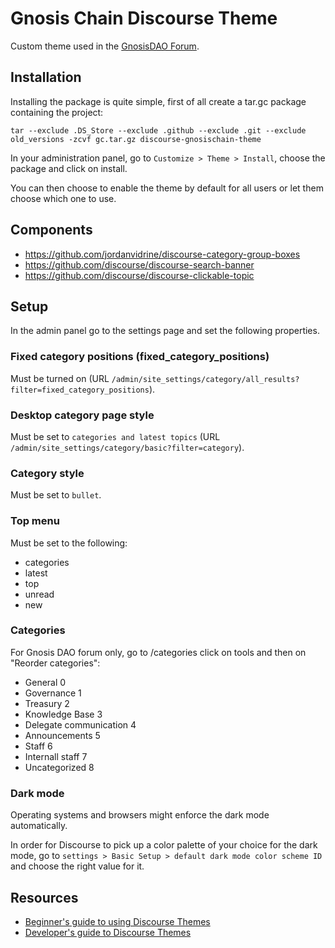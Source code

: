# Gnosis Chain Discourse Theme

Custom theme used in the [GnosisDAO Forum](https://forum.gnosis.io/).

## Installation

Installing the package is quite simple, first of all create a tar.gc package containing the project:

```
tar --exclude .DS_Store --exclude .github --exclude .git --exclude old_versions -zcvf gc.tar.gz discourse-gnosischain-theme
```

In your administration panel, go to `Customize > Theme > Install`, choose the package and click on install.

You can then choose to enable the theme by default for all users or let them choose which one to use.

## Components

- https://github.com/jordanvidrine/discourse-category-group-boxes
- https://github.com/discourse/discourse-search-banner
- https://github.com/discourse/discourse-clickable-topic


## Setup

In the admin panel go to the settings page and set the following properties.

### Fixed category positions (fixed_category_positions) 

Must be turned on (URL `/admin/site_settings/category/all_results?filter=fixed_category_positions`).


### Desktop category page style

Must be set to `categories and latest topics` (URL `/admin/site_settings/category/basic?filter=category`).

### Category style

Must be set to `bullet`.

### Top menu

Must be set to the following:
- categories
- latest
- top
- unread
- new


### Categories

For Gnosis DAO forum only, go to /categories click on tools and then on "Reorder categories":

- General 0
- Governance 1
- Treasury 2
- Knowledge Base 3
- Delegate communication 4
- Announcements 5
- Staff 6
- Internall staff 7
- Uncategorized 8


### Dark mode

Operating systems and browsers might enforce the dark mode automatically.

In order for Discourse to pick up a color palette of your choice for the dark mode, go to `settings > Basic Setup > default dark mode color scheme ID` and choose the right value for it.


## Resources
- [Beginner's guide to using Discourse Themes](https://meta.discourse.org/t/beginners-guide-to-using-discourse-themes/91966)
- [Developer's guide to Discourse Themes](https://meta.discourse.org/t/developer-s-guide-to-discourse-themes/93648)
